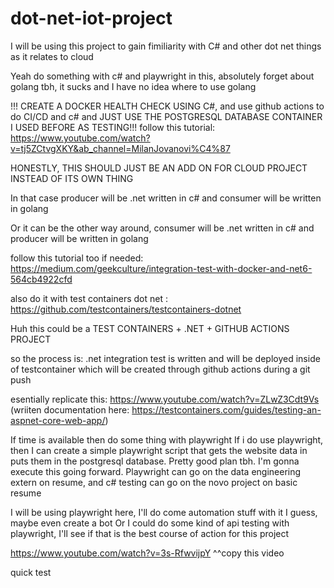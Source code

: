 # dot-net-iot-project

I will be using this project to gain fimiliarity with C# and other dot net things as it relates to cloud

Yeah do something with c# and playwright in this, absolutely forget about golang tbh, it sucks and I have no idea where to use golang

!!! CREATE A DOCKER HEALTH CHECK USING C#, and use github actions to do CI/CD and c# and JUST USE THE POSTGRESQL DATABASE CONTAINER I USED BEFORE AS TESTING!!!
follow this tutorial:
https://www.youtube.com/watch?v=tj5ZCtvgXKY&ab_channel=MilanJovanovi%C4%87 


HONESTLY, THIS SHOULD JUST BE AN ADD ON FOR CLOUD PROJECT INSTEAD OF
ITS OWN THING

In that case producer will be .net written in c# and consumer will be written in golang

Or it can be the other way around, consumer will be .net written in c# and producer will be written in golang






follow this tutorial too if needed: https://medium.com/geekculture/integration-test-with-docker-and-net6-564cb4922cfd 

also do it with test containers dot net : https://github.com/testcontainers/testcontainers-dotnet 

Huh this could be a TEST CONTAINERS + .NET + GITHUB ACTIONS PROJECT

so the process is: .net integration test is written and will be deployed inside of testcontainer which will be created through github actions during a git push

esentially replicate this: https://www.youtube.com/watch?v=ZLwZ3Cdt9Vs (wriiten documentation here: https://testcontainers.com/guides/testing-an-aspnet-core-web-app/)


If time is available then do some thing with playwright
If i do use playwright, then I can create a simple playwright script that gets the website data in puts them in the postgresql database. Pretty good plan tbh. I'm gonna execute this going forward. Playwright can go on the data engineering extern on resume, and c# testing can go on the novo project on basic resume

I will be using playwright here, I'll do come automation stuff with it I guess, maybe even create a bot
Or I could do some kind of api testing with playwright, I'll see if that is the best course of action for this project

https://www.youtube.com/watch?v=3s-RfwvijpY 
^^copy this video

quick test
